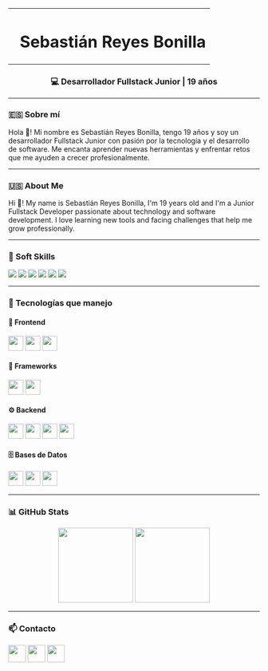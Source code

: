 <!-- Foto y nombre -->
<table align="center">
  <tr>
    <td><h1 style="margin-left: 15px;">Sebastián Reyes Bonilla</h1></td>
  </tr>
</table>

<h3 align="center">💻 Desarrollador Fullstack Junior | 19 años</h3>

---

### 🇪🇸 Sobre mí

Hola 👋! Mi nombre es Sebastián Reyes Bonilla, tengo 19 años y soy un desarrollador Fullstack Junior con pasión por la tecnología y el desarrollo de software. Me encanta aprender nuevas herramientas y enfrentar retos que me ayuden a crecer profesionalmente.

---

### 🇺🇸 About Me

Hi 👋! My name is Sebastián Reyes Bonilla, I'm 19 years old and I'm a Junior Fullstack Developer passionate about technology and software development. I love learning new tools and facing challenges that help me grow professionally.

---

### 🧠 Soft Skills

<p>
  <img src="https://img.shields.io/badge/Trabajo%20en%20equipo-blue?style=for-the-badge" />
  <img src="https://img.shields.io/badge/Comunicación%20efectiva-green?style=for-the-badge" />
  <img src="https://img.shields.io/badge/Gestión%20del%20tiempo-yellow?style=for-the-badge" />
  <img src="https://img.shields.io/badge/Resolución%20de%20problemas-red?style=for-the-badge" />
  <img src="https://img.shields.io/badge/Adaptabilidad-orange?style=for-the-badge" />
  <img src="https://img.shields.io/badge/Proactividad-purple?style=for-the-badge" />
</p>

---

### 🧠 Tecnologías que manejo

#### 🎨 Frontend
<div>
  <img src="https://cdn.jsdelivr.net/gh/devicons/devicon/icons/html5/html5-original.svg" height="30" />
  <img src="https://cdn.jsdelivr.net/gh/devicons/devicon/icons/css3/css3-original.svg" height="30" />
  <img src="https://cdn.jsdelivr.net/gh/devicons/devicon/icons/javascript/javascript-original.svg" height="30" />
</div>

#### 🧩 Frameworks
<div>
  <img src="https://cdn.jsdelivr.net/gh/devicons/devicon/icons/react/react-original.svg" height="30" />
  <img src="https://cdn.jsdelivr.net/gh/devicons/devicon/icons/nodejs/nodejs-original.svg" height="30" />
</div>

#### ⚙️ Backend
<div>
  <img src="https://cdn.jsdelivr.net/gh/devicons/devicon/icons/php/php-original.svg" height="30" />
  <img src="https://cdn.jsdelivr.net/gh/devicons/devicon/icons/python/python-original.svg" height="30" />
  <img src="https://cdn.jsdelivr.net/gh/devicons/devicon/icons/csharp/csharp-original.svg" height="30" />
  <img src="https://cdn.jsdelivr.net/gh/devicons/devicon/icons/java/java-original.svg" height="30" />
</div>

#### 🗄️ Bases de Datos
<div>
  <img src="https://cdn.jsdelivr.net/gh/devicons/devicon/icons/mysql/mysql-original.svg" height="30" />
  <img src="https://cdn.jsdelivr.net/gh/devicons/devicon/icons/microsoftsqlserver/microsoftsqlserver-plain.svg" height="30" />
  <img src="https://cdn.jsdelivr.net/gh/devicons/devicon/icons/oracle/oracle-original.svg" height="30" />
</div>

---

### 📊 GitHub Stats

<div align="center">
  <img src="https://github-readme-stats.vercel.app/api?username=ReyesSebass&hide_title=false&hide_rank=false&show_icons=true&include_all_commits=true&count_private=true&theme=radical&hide_border=false" height="150" />
  <img src="https://github-readme-stats.vercel.app/api/top-langs?username=ReyesSebass&layout=compact&langs_count=6&theme=radical&hide_border=false" height="150" />
</div>

---

### 📫 Contacto

<div align="left">
  <img src="https://img.shields.io/static/v1?message=Gmail&logo=gmail&label=&color=D14836&logoColor=white&style=for-the-badge" height="35" />
  <img src="https://img.shields.io/static/v1?message=LinkedIn&logo=linkedin&label=&color=0077B5&logoColor=white&style=for-the-badge" height="35" />
  <img src="https://img.shields.io/static/v1?message=WhatsApp&logo=whatsapp&label=&color=25D366&logoColor=white&style=for-the-badge" height="35" />
</div>
